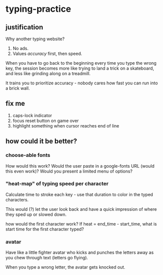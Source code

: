 # typing-practice

## justification

Why another typing website?

1. No ads.
1. Values _accuracy_ first, then speed.

When you have to go back to the beginning every time you type the wrong key, the session becomes more like trying to land a trick on a skateboard, and less like grinding along on a treadmill.

It trains you to prioritize accuracy - nobody cares how fast you can run into a brick wall.

## fix me

1. caps-lock indicator
1. focus reset button on game over
1. highlight something when cursor reaches end of line

## how could it be better?

### choose-able fonts

How would this work? Would the user paste in a google-fonts URL (would this even work)? Would you present a limited menu of options?

### "heat-map" of typing speed per character

Calculate time to stroke each key - use that duration to color in the typed characters.

This would (?) let the user look back and have a quick impression of where they sped up or slowed down.

how would the first character work? If heat = end_time - start_time, what is start time for the first character typed?

### avatar

Have like a little fighter avatar who kicks and punches the letters away as you chew through text (letters go flying).

When you type a wrong letter, the avatar gets knocked out.
